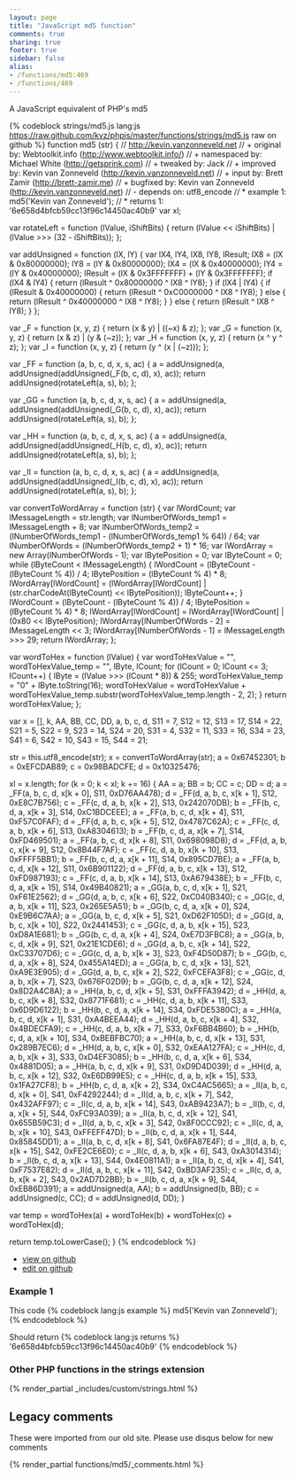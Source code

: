 ```yaml
---
layout: page
title: "JavaScript md5 function"
comments: true
sharing: true
footer: true
sidebar: false
alias:
- /functions/md5:469
- /functions/469
---
```

<!-- Generated by Rakefile:build -->
A JavaScript equivalent of PHP's md5

{% codeblock strings/md5.js lang:js https://raw.github.com/kvz/phpjs/master/functions/strings/md5.js raw on github %}
function md5 (str) {
  // http://kevin.vanzonneveld.net
  // +   original by: Webtoolkit.info (http://www.webtoolkit.info/)
  // + namespaced by: Michael White (http://getsprink.com)
  // +    tweaked by: Jack
  // +   improved by: Kevin van Zonneveld (http://kevin.vanzonneveld.net)
  // +      input by: Brett Zamir (http://brett-zamir.me)
  // +   bugfixed by: Kevin van Zonneveld (http://kevin.vanzonneveld.net)
  // -    depends on: utf8_encode
  // *     example 1: md5('Kevin van Zonneveld');
  // *     returns 1: '6e658d4bfcb59cc13f96c14450ac40b9'
  var xl;

  var rotateLeft = function (lValue, iShiftBits) {
    return (lValue << iShiftBits) | (lValue >>> (32 - iShiftBits));
  };

  var addUnsigned = function (lX, lY) {
    var lX4, lY4, lX8, lY8, lResult;
    lX8 = (lX & 0x80000000);
    lY8 = (lY & 0x80000000);
    lX4 = (lX & 0x40000000);
    lY4 = (lY & 0x40000000);
    lResult = (lX & 0x3FFFFFFF) + (lY & 0x3FFFFFFF);
    if (lX4 & lY4) {
      return (lResult ^ 0x80000000 ^ lX8 ^ lY8);
    }
    if (lX4 | lY4) {
      if (lResult & 0x40000000) {
        return (lResult ^ 0xC0000000 ^ lX8 ^ lY8);
      } else {
        return (lResult ^ 0x40000000 ^ lX8 ^ lY8);
      }
    } else {
      return (lResult ^ lX8 ^ lY8);
    }
  };

  var _F = function (x, y, z) {
    return (x & y) | ((~x) & z);
  };
  var _G = function (x, y, z) {
    return (x & z) | (y & (~z));
  };
  var _H = function (x, y, z) {
    return (x ^ y ^ z);
  };
  var _I = function (x, y, z) {
    return (y ^ (x | (~z)));
  };

  var _FF = function (a, b, c, d, x, s, ac) {
    a = addUnsigned(a, addUnsigned(addUnsigned(_F(b, c, d), x), ac));
    return addUnsigned(rotateLeft(a, s), b);
  };

  var _GG = function (a, b, c, d, x, s, ac) {
    a = addUnsigned(a, addUnsigned(addUnsigned(_G(b, c, d), x), ac));
    return addUnsigned(rotateLeft(a, s), b);
  };

  var _HH = function (a, b, c, d, x, s, ac) {
    a = addUnsigned(a, addUnsigned(addUnsigned(_H(b, c, d), x), ac));
    return addUnsigned(rotateLeft(a, s), b);
  };

  var _II = function (a, b, c, d, x, s, ac) {
    a = addUnsigned(a, addUnsigned(addUnsigned(_I(b, c, d), x), ac));
    return addUnsigned(rotateLeft(a, s), b);
  };

  var convertToWordArray = function (str) {
    var lWordCount;
    var lMessageLength = str.length;
    var lNumberOfWords_temp1 = lMessageLength + 8;
    var lNumberOfWords_temp2 = (lNumberOfWords_temp1 - (lNumberOfWords_temp1 % 64)) / 64;
    var lNumberOfWords = (lNumberOfWords_temp2 + 1) * 16;
    var lWordArray = new Array(lNumberOfWords - 1);
    var lBytePosition = 0;
    var lByteCount = 0;
    while (lByteCount < lMessageLength) {
      lWordCount = (lByteCount - (lByteCount % 4)) / 4;
      lBytePosition = (lByteCount % 4) * 8;
      lWordArray[lWordCount] = (lWordArray[lWordCount] | (str.charCodeAt(lByteCount) << lBytePosition));
      lByteCount++;
    }
    lWordCount = (lByteCount - (lByteCount % 4)) / 4;
    lBytePosition = (lByteCount % 4) * 8;
    lWordArray[lWordCount] = lWordArray[lWordCount] | (0x80 << lBytePosition);
    lWordArray[lNumberOfWords - 2] = lMessageLength << 3;
    lWordArray[lNumberOfWords - 1] = lMessageLength >>> 29;
    return lWordArray;
  };

  var wordToHex = function (lValue) {
    var wordToHexValue = "",
      wordToHexValue_temp = "",
      lByte, lCount;
    for (lCount = 0; lCount <= 3; lCount++) {
      lByte = (lValue >>> (lCount * 8)) & 255;
      wordToHexValue_temp = "0" + lByte.toString(16);
      wordToHexValue = wordToHexValue + wordToHexValue_temp.substr(wordToHexValue_temp.length - 2, 2);
    }
    return wordToHexValue;
  };

  var x = [],
    k, AA, BB, CC, DD, a, b, c, d, S11 = 7,
    S12 = 12,
    S13 = 17,
    S14 = 22,
    S21 = 5,
    S22 = 9,
    S23 = 14,
    S24 = 20,
    S31 = 4,
    S32 = 11,
    S33 = 16,
    S34 = 23,
    S41 = 6,
    S42 = 10,
    S43 = 15,
    S44 = 21;

  str = this.utf8_encode(str);
  x = convertToWordArray(str);
  a = 0x67452301;
  b = 0xEFCDAB89;
  c = 0x98BADCFE;
  d = 0x10325476;

  xl = x.length;
  for (k = 0; k < xl; k += 16) {
    AA = a;
    BB = b;
    CC = c;
    DD = d;
    a = _FF(a, b, c, d, x[k + 0], S11, 0xD76AA478);
    d = _FF(d, a, b, c, x[k + 1], S12, 0xE8C7B756);
    c = _FF(c, d, a, b, x[k + 2], S13, 0x242070DB);
    b = _FF(b, c, d, a, x[k + 3], S14, 0xC1BDCEEE);
    a = _FF(a, b, c, d, x[k + 4], S11, 0xF57C0FAF);
    d = _FF(d, a, b, c, x[k + 5], S12, 0x4787C62A);
    c = _FF(c, d, a, b, x[k + 6], S13, 0xA8304613);
    b = _FF(b, c, d, a, x[k + 7], S14, 0xFD469501);
    a = _FF(a, b, c, d, x[k + 8], S11, 0x698098D8);
    d = _FF(d, a, b, c, x[k + 9], S12, 0x8B44F7AF);
    c = _FF(c, d, a, b, x[k + 10], S13, 0xFFFF5BB1);
    b = _FF(b, c, d, a, x[k + 11], S14, 0x895CD7BE);
    a = _FF(a, b, c, d, x[k + 12], S11, 0x6B901122);
    d = _FF(d, a, b, c, x[k + 13], S12, 0xFD987193);
    c = _FF(c, d, a, b, x[k + 14], S13, 0xA679438E);
    b = _FF(b, c, d, a, x[k + 15], S14, 0x49B40821);
    a = _GG(a, b, c, d, x[k + 1], S21, 0xF61E2562);
    d = _GG(d, a, b, c, x[k + 6], S22, 0xC040B340);
    c = _GG(c, d, a, b, x[k + 11], S23, 0x265E5A51);
    b = _GG(b, c, d, a, x[k + 0], S24, 0xE9B6C7AA);
    a = _GG(a, b, c, d, x[k + 5], S21, 0xD62F105D);
    d = _GG(d, a, b, c, x[k + 10], S22, 0x2441453);
    c = _GG(c, d, a, b, x[k + 15], S23, 0xD8A1E681);
    b = _GG(b, c, d, a, x[k + 4], S24, 0xE7D3FBC8);
    a = _GG(a, b, c, d, x[k + 9], S21, 0x21E1CDE6);
    d = _GG(d, a, b, c, x[k + 14], S22, 0xC33707D6);
    c = _GG(c, d, a, b, x[k + 3], S23, 0xF4D50D87);
    b = _GG(b, c, d, a, x[k + 8], S24, 0x455A14ED);
    a = _GG(a, b, c, d, x[k + 13], S21, 0xA9E3E905);
    d = _GG(d, a, b, c, x[k + 2], S22, 0xFCEFA3F8);
    c = _GG(c, d, a, b, x[k + 7], S23, 0x676F02D9);
    b = _GG(b, c, d, a, x[k + 12], S24, 0x8D2A4C8A);
    a = _HH(a, b, c, d, x[k + 5], S31, 0xFFFA3942);
    d = _HH(d, a, b, c, x[k + 8], S32, 0x8771F681);
    c = _HH(c, d, a, b, x[k + 11], S33, 0x6D9D6122);
    b = _HH(b, c, d, a, x[k + 14], S34, 0xFDE5380C);
    a = _HH(a, b, c, d, x[k + 1], S31, 0xA4BEEA44);
    d = _HH(d, a, b, c, x[k + 4], S32, 0x4BDECFA9);
    c = _HH(c, d, a, b, x[k + 7], S33, 0xF6BB4B60);
    b = _HH(b, c, d, a, x[k + 10], S34, 0xBEBFBC70);
    a = _HH(a, b, c, d, x[k + 13], S31, 0x289B7EC6);
    d = _HH(d, a, b, c, x[k + 0], S32, 0xEAA127FA);
    c = _HH(c, d, a, b, x[k + 3], S33, 0xD4EF3085);
    b = _HH(b, c, d, a, x[k + 6], S34, 0x4881D05);
    a = _HH(a, b, c, d, x[k + 9], S31, 0xD9D4D039);
    d = _HH(d, a, b, c, x[k + 12], S32, 0xE6DB99E5);
    c = _HH(c, d, a, b, x[k + 15], S33, 0x1FA27CF8);
    b = _HH(b, c, d, a, x[k + 2], S34, 0xC4AC5665);
    a = _II(a, b, c, d, x[k + 0], S41, 0xF4292244);
    d = _II(d, a, b, c, x[k + 7], S42, 0x432AFF97);
    c = _II(c, d, a, b, x[k + 14], S43, 0xAB9423A7);
    b = _II(b, c, d, a, x[k + 5], S44, 0xFC93A039);
    a = _II(a, b, c, d, x[k + 12], S41, 0x655B59C3);
    d = _II(d, a, b, c, x[k + 3], S42, 0x8F0CCC92);
    c = _II(c, d, a, b, x[k + 10], S43, 0xFFEFF47D);
    b = _II(b, c, d, a, x[k + 1], S44, 0x85845DD1);
    a = _II(a, b, c, d, x[k + 8], S41, 0x6FA87E4F);
    d = _II(d, a, b, c, x[k + 15], S42, 0xFE2CE6E0);
    c = _II(c, d, a, b, x[k + 6], S43, 0xA3014314);
    b = _II(b, c, d, a, x[k + 13], S44, 0x4E0811A1);
    a = _II(a, b, c, d, x[k + 4], S41, 0xF7537E82);
    d = _II(d, a, b, c, x[k + 11], S42, 0xBD3AF235);
    c = _II(c, d, a, b, x[k + 2], S43, 0x2AD7D2BB);
    b = _II(b, c, d, a, x[k + 9], S44, 0xEB86D391);
    a = addUnsigned(a, AA);
    b = addUnsigned(b, BB);
    c = addUnsigned(c, CC);
    d = addUnsigned(d, DD);
  }

  var temp = wordToHex(a) + wordToHex(b) + wordToHex(c) + wordToHex(d);

  return temp.toLowerCase();
}
{% endcodeblock %}

 - [view on github](https://github.com/kvz/phpjs/blob/master/functions/strings/md5.js)
 - [edit on github](https://github.com/kvz/phpjs/edit/master/functions/strings/md5.js)

### Example 1
This code
{% codeblock lang:js example %}
md5('Kevin van Zonneveld');
{% endcodeblock %}

Should return
{% codeblock lang:js returns %}
'6e658d4bfcb59cc13f96c14450ac40b9'
{% endcodeblock %}


### Other PHP functions in the strings extension
{% render_partial _includes/custom/strings.html %}
## Legacy comments
These were imported from our old site. Please use disqus below for new comments
<div style="overflow-y: scroll; max-height: 500px;">
{% render_partial functions/md5/_comments.html %}
</div>
